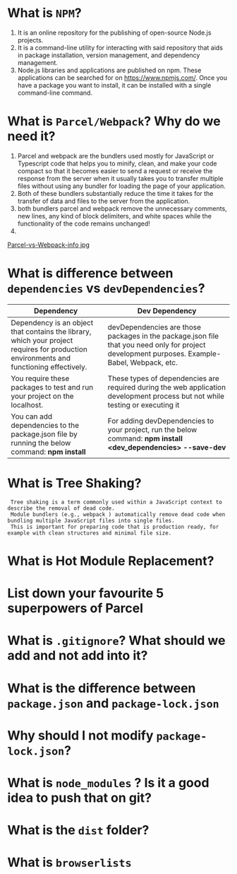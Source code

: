 #  What is `NPM`?

 1. It is an online repository for the publishing of open-source Node.js projects. 
 2. It is a command-line utility for interacting with said repository that aids in package installation, version management, and dependency management. 
 3. Node.js libraries and applications are published on npm. These applications can be searched for on https://www.npmjs.com/. Once you have a package you want to install, it can be installed with a single command-line command.

#  What is `Parcel/Webpack`? Why do we need it?

  1. Parcel and webpack are the bundlers used mostly for JavaScript or Typescript code that helps you to minify, clean, and make your code compact so that it becomes easier to send a request or receive the response from the server when it usually takes you to transfer multiple files without using any bundler for loading the page of your application.
  2. Both of these bundlers substantially reduce the time it takes for the transfer of data and files to the server from the application. 
  3. both bundlers parcel and webpack remove the unnecessary comments, new lines, any kind of block delimiters, and white spaces while the functionality of the code remains unchanged!
  4. 
  [Parcel-vs-Webpack-info jpg](https://user-images.githubusercontent.com/14870340/211184083-5df64012-b48d-4d47-bcad-9a2cb668268f.jpeg)
  
  
  #  What is difference between `dependencies` vs `devDependencies`?
  
  | Dependency     | Dev Dependency      |
  | -------------  | -------------       |
  | Dependency is an object that contains the library, which your project requires for production environments and functioning effectively.           |devDependencies are those packages in the package.json file that you need only for project development purposes. Example- Babel, Webpack, etc. |
  |You require these packages to test and run your project on the localhost. |These types of dependencies are required during the web application development process but not while testing or executing it|
  |You can add dependencies to the package.json file by running the below command: **npm install <dependencies>** |For adding devDependencies to your project, run the below command: **npm install <dev_dependencies> --save-dev** |


     
  #  What is Tree Shaking?
 
     Tree shaking is a term commonly used within a JavaScript context to describe the removal of dead code.
     Module bundlers (e.g., webpack ) automatically remove dead code when bundling multiple JavaScript files into single files.
     This is important for preparing code that is production ready, for example with clean structures and minimal file size.
 
  #  What is Hot Module Replacement?
  #  List down your favourite 5 superpowers of Parcel 
  #  What is `.gitignore`? What should we add and not add into it?
  #  What is the difference between `package.json` and `package-lock.json`
  #  Why should I not modify `package-lock.json`?
  #  What is `node_modules` ? Is it a good idea to push that on git?
  #  What is the `dist` folder?
  #  What is `browserlists`
